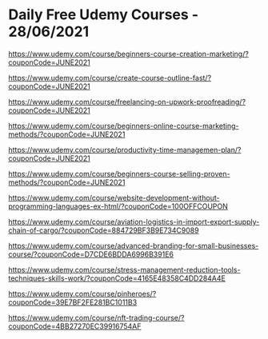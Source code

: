 # Daily Free Udemy Courses - 28/06/2021

https://www.udemy.com/course/beginners-course-creation-marketing/?couponCode=JUNE2021
https://www.udemy.com/course/create-course-outline-fast/?couponCode=JUNE2021
https://www.udemy.com/course/freelancing-on-upwork-proofreading/?couponCode=JUNE2021
https://www.udemy.com/course/beginners-online-course-marketing-methods/?couponCode=JUNE2021
https://www.udemy.com/course/productivity-time-managemen-plan/?couponCode=JUNE2021
https://www.udemy.com/course/beginners-course-selling-proven-methods/?couponCode=JUNE2021
https://www.udemy.com/course/website-development-without-programming-languages-ex-html/?couponCode=100OFFCOUPON
https://www.udemy.com/course/aviation-logistics-in-import-export-supply-chain-of-cargo/?couponCode=884729BF3B9E734C9089
https://www.udemy.com/course/advanced-branding-for-small-businesses-course/?couponCode=D7CDE6BDDA6996B391E6
https://www.udemy.com/course/stress-management-reduction-tools-techniques-skills-work/?couponCode=4165E48358C4DD284A4E
https://www.udemy.com/course/pinheroes/?couponCode=39E7BF2FE281BC1011B3
https://www.udemy.com/course/nft-trading-course/?couponCode=4BB27270EC39916754AF
